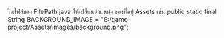 ในไฟล์ของ FilePath.java
ให้เปลียนตำแหน่ง ของที่อยู่ Assets
เช่น public static final String BACKGROUND_IMAGE = "E:/game-project/Assets/images/background.png";
